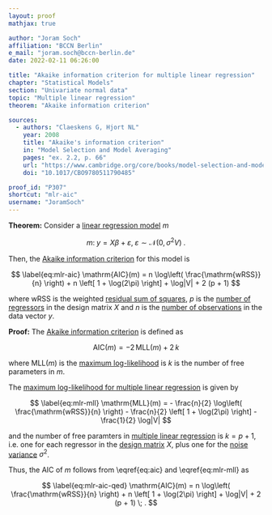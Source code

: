 ```yaml
---
layout: proof
mathjax: true

author: "Joram Soch"
affiliation: "BCCN Berlin"
e_mail: "joram.soch@bccn-berlin.de"
date: 2022-02-11 06:26:00

title: "Akaike information criterion for multiple linear regression"
chapter: "Statistical Models"
section: "Univariate normal data"
topic: "Multiple linear regression"
theorem: "Akaike information criterion"

sources:
  - authors: "Claeskens G, Hjort NL"
    year: 2008
    title: "Akaike's information criterion"
    in: "Model Selection and Model Averaging"
    pages: "ex. 2.2, p. 66"
    url: "https://www.cambridge.org/core/books/model-selection-and-model-averaging/E6F1EC77279D1223423BB64FC3A12C37"
    doi: "10.1017/CBO9780511790485"

proof_id: "P307"
shortcut: "mlr-aic"
username: "JoramSoch"
---
```



**Theorem:** Consider a [linear regression model](/D/mlr) $m$

$$ \label{eq:mlr}
m: \; y = X\beta + \varepsilon, \; \varepsilon \sim \mathcal{N}(0, \sigma^2 V) \; .
$$

Then, the [Akaike information criterion](/D/aic) for this model is

$$ \label{eq:mlr-aic}
\mathrm{AIC}(m) = n \log\left( \frac{\mathrm{wRSS}}{n} \right) + n \left[ 1 + \log(2\pi) \right] + \log|V| + 2 (p + 1)
$$

where $\mathrm{wRSS}$ is the weighted [residual sum of squares](/D/rss), $p$ is the [number of regressors](/D/mlr) in the design matrix $X$ and $n$ is the [number of observations](/D/mlr) in the data vector $y$.


**Proof:** The [Akaike information criterion](/D/aic) is defined as

$$ \label{eq:aic}
\mathrm{AIC}(m) = -2 \, \mathrm{MLL}(m) + 2 \, k
$$

where $\mathrm{MLL}(m)$ is the [maximum log-likelihood](/D/mll) is $k$ is the number of free parameters in $m$.

The [maximum log-likelihood for multiple linear regression](/P/mlr-mll) is given by

$$ \label{eq:mlr-mll}
\mathrm{MLL}(m) = - \frac{n}{2} \log\left( \frac{\mathrm{wRSS}}{n} \right) - \frac{n}{2} \left[ 1 + \log(2\pi) \right] - \frac{1}{2} \log|V|
$$

and the number of free paramters in [multiple linear regression](/D/mlr) is $k = p + 1$, i.e. one for each regressor in the [design matrix](/D/mlr) $X$, plus one for the [noise variance](/D/mlr) $\sigma^2$.

Thus, the AIC of $m$ follows from \eqref{eq:aic} and \eqref{eq:mlr-mll} as

$$ \label{eq:mlr-aic-qed}
\mathrm{AIC}(m) = n \log\left( \frac{\mathrm{wRSS}}{n} \right) + n \left[ 1 + \log(2\pi) \right] + \log|V| + 2 (p + 1) \; .
$$